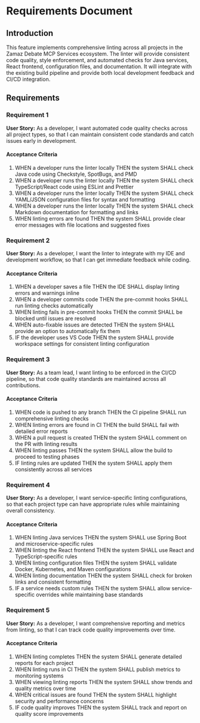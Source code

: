 # Requirements Document

## Introduction

This feature implements comprehensive linting across all projects in the Zamaz Debate MCP Services ecosystem. The linter will provide consistent code quality, style enforcement, and automated checks for Java services, React frontend, configuration files, and documentation. It will integrate with the existing build pipeline and provide both local development feedback and CI/CD integration.

## Requirements

### Requirement 1

**User Story:** As a developer, I want automated code quality checks across all project types, so that I can maintain consistent code standards and catch issues early in development.

#### Acceptance Criteria

1. WHEN a developer runs the linter locally THEN the system SHALL check Java code using Checkstyle, SpotBugs, and PMD
2. WHEN a developer runs the linter locally THEN the system SHALL check TypeScript/React code using ESLint and Prettier
3. WHEN a developer runs the linter locally THEN the system SHALL check YAML/JSON configuration files for syntax and formatting
4. WHEN a developer runs the linter locally THEN the system SHALL check Markdown documentation for formatting and links
5. WHEN linting errors are found THEN the system SHALL provide clear error messages with file locations and suggested fixes

### Requirement 2

**User Story:** As a developer, I want the linter to integrate with my IDE and development workflow, so that I can get immediate feedback while coding.

#### Acceptance Criteria

1. WHEN a developer saves a file THEN the IDE SHALL display linting errors and warnings inline
2. WHEN a developer commits code THEN the pre-commit hooks SHALL run linting checks automatically
3. WHEN linting fails in pre-commit hooks THEN the commit SHALL be blocked until issues are resolved
4. WHEN auto-fixable issues are detected THEN the system SHALL provide an option to automatically fix them
5. IF the developer uses VS Code THEN the system SHALL provide workspace settings for consistent linting configuration

### Requirement 3

**User Story:** As a team lead, I want linting to be enforced in the CI/CD pipeline, so that code quality standards are maintained across all contributions.

#### Acceptance Criteria

1. WHEN code is pushed to any branch THEN the CI pipeline SHALL run comprehensive linting checks
2. WHEN linting errors are found in CI THEN the build SHALL fail with detailed error reports
3. WHEN a pull request is created THEN the system SHALL comment on the PR with linting results
4. WHEN linting passes THEN the system SHALL allow the build to proceed to testing phases
5. IF linting rules are updated THEN the system SHALL apply them consistently across all services

### Requirement 4

**User Story:** As a developer, I want service-specific linting configurations, so that each project type can have appropriate rules while maintaining overall consistency.

#### Acceptance Criteria

1. WHEN linting Java services THEN the system SHALL use Spring Boot and microservice-specific rules
2. WHEN linting the React frontend THEN the system SHALL use React and TypeScript-specific rules
3. WHEN linting configuration files THEN the system SHALL validate Docker, Kubernetes, and Maven configurations
4. WHEN linting documentation THEN the system SHALL check for broken links and consistent formatting
5. IF a service needs custom rules THEN the system SHALL allow service-specific overrides while maintaining base standards

### Requirement 5

**User Story:** As a developer, I want comprehensive reporting and metrics from linting, so that I can track code quality improvements over time.

#### Acceptance Criteria

1. WHEN linting completes THEN the system SHALL generate detailed reports for each project
2. WHEN linting runs in CI THEN the system SHALL publish metrics to monitoring systems
3. WHEN viewing linting reports THEN the system SHALL show trends and quality metrics over time
4. WHEN critical issues are found THEN the system SHALL highlight security and performance concerns
5. IF code quality improves THEN the system SHALL track and report on quality score improvements